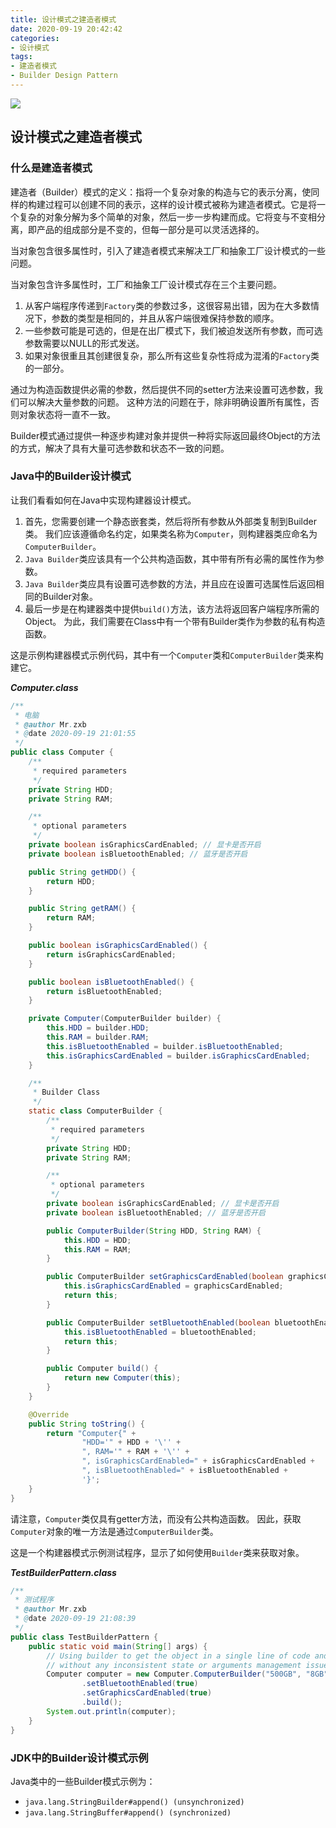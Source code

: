 ```yaml
---
title: 设计模式之建造者模式
date: 2020-09-19 20:42:42
categories: 
- 设计模式
tags:
- 建造者模式
- Builder Design Pattern
---
```


![](https://tvax2.sinaimg.cn/large/008aQ1h9ly1giw94qeyu9j30p00dwab7.jpg)

<!-- more -->

## 设计模式之建造者模式

### 什么是建造者模式

建造者（Builder）模式的定义：指将一个复杂对象的构造与它的表示分离，使同样的构建过程可以创建不同的表示，这样的设计模式被称为建造者模式。它是将一个复杂的对象分解为多个简单的对象，然后一步一步构建而成。它将变与不变相分离，即产品的组成部分是不变的，但每一部分是可以灵活选择的。

当对象包含很多属性时，引入了建造者模式来解决工厂和抽象工厂设计模式的一些问题。

当对象包含许多属性时，工厂和抽象工厂设计模式存在三个主要问题。

1. 从客户端程序传递到`Factory`类的参数过多，这很容易出错，因为在大多数情况下，参数的类型是相同的，并且从客户端很难保持参数的顺序。
2. 一些参数可能是可选的，但是在出厂模式下，我们被迫发送所有参数，而可选参数需要以NULL的形式发送。
3. 如果对象很重且其创建很复杂，那么所有这些复杂性将成为混淆的`Factory`类的一部分。

通过为构造函数提供必需的参数，然后提供不同的setter方法来设置可选参数，我们可以解决大量参数的问题。 这种方法的问题在于，除非明确设置所有属性，否则对象状态将一直不一致。

Builder模式通过提供一种逐步构建对象并提供一种将实际返回最终Object的方法的方式，解决了具有大量可选参数和状态不一致的问题。

### Java中的Builder设计模式

让我们看看如何在Java中实现构建器设计模式。

1. 首先，您需要创建一个静态嵌套类，然后将所有参数从外部类复制到Builder类。 我们应该遵循命名约定，如果类名称为`Computer`，则构建器类应命名为`ComputerBuilder`。
2. `Java Builder`类应该具有一个公共构造函数，其中带有所有必需的属性作为参数。
3. `Java Builder`类应具有设置可选参数的方法，并且应在设置可选属性后返回相同的Builder对象。
4. 最后一步是在构建器类中提供`build()`方法，该方法将返回客户端程序所需的Object。 为此，我们需要在Class中有一个带有Builder类作为参数的私有构造函数。

这是示例构建器模式示例代码，其中有一个`Computer`类和`ComputerBuilder`类来构建它。

***Computer.class***

```java
/**
 * 电脑
 * @author Mr.zxb
 * @date 2020-09-19 21:01:55
 */
public class Computer {
    /**
     * required parameters
     */
    private String HDD;
    private String RAM;

    /**
     * optional parameters
     */
    private boolean isGraphicsCardEnabled; // 显卡是否开启
    private boolean isBluetoothEnabled; // 蓝牙是否开启

    public String getHDD() {
        return HDD;
    }

    public String getRAM() {
        return RAM;
    }

    public boolean isGraphicsCardEnabled() {
        return isGraphicsCardEnabled;
    }

    public boolean isBluetoothEnabled() {
        return isBluetoothEnabled;
    }

    private Computer(ComputerBuilder builder) {
        this.HDD = builder.HDD;
        this.RAM = builder.RAM;
        this.isBluetoothEnabled = builder.isBluetoothEnabled;
        this.isGraphicsCardEnabled = builder.isGraphicsCardEnabled;
    }

    /**
     * Builder Class
     */
    static class ComputerBuilder {
        /**
         * required parameters
         */
        private String HDD;
        private String RAM;

        /**
         * optional parameters
         */
        private boolean isGraphicsCardEnabled; // 显卡是否开启
        private boolean isBluetoothEnabled; // 蓝牙是否开启

        public ComputerBuilder(String HDD, String RAM) {
            this.HDD = HDD;
            this.RAM = RAM;
        }

        public ComputerBuilder setGraphicsCardEnabled(boolean graphicsCardEnabled) {
            this.isGraphicsCardEnabled = graphicsCardEnabled;
            return this;
        }

        public ComputerBuilder setBluetoothEnabled(boolean bluetoothEnabled) {
            this.isBluetoothEnabled = bluetoothEnabled;
            return this;
        }

        public Computer build() {
            return new Computer(this);
        }
    }

    @Override
    public String toString() {
        return "Computer{" +
                "HDD='" + HDD + '\'' +
                ", RAM='" + RAM + '\'' +
                ", isGraphicsCardEnabled=" + isGraphicsCardEnabled +
                ", isBluetoothEnabled=" + isBluetoothEnabled +
                '}';
    }
}
```

请注意，`Computer`类仅具有getter方法，而没有公共构造函数。 因此，获取`Computer`对象的唯一方法是通过`ComputerBuilder`类。

这是一个构建器模式示例测试程序，显示了如何使用`Builder`类来获取对象。

***TestBuilderPattern.class***

```java
/**
 * 测试程序
 * @author Mr.zxb
 * @date 2020-09-19 21:08:39
 */
public class TestBuilderPattern {
    public static void main(String[] args) {
        // Using builder to get the object in a single line of code and
        // without any inconsistent state or arguments management issues
        Computer computer = new Computer.ComputerBuilder("500GB", "8GB")
                .setBluetoothEnabled(true)
                .setGraphicsCardEnabled(true)
                .build();
        System.out.println(computer);
    }
}
```

### JDK中的Builder设计模式示例

Java类中的一些Builder模式示例为：

- `java.lang.StringBuilder#append() (unsynchronized)`
- `java.lang.StringBuffer#append() (synchronized)`